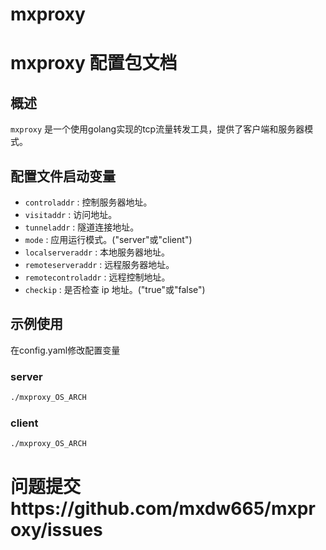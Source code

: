 # mxproxy
# mxproxy 配置包文档

## 概述

`mxproxy` 是一个使用golang实现的tcp流量转发工具，提供了客户端和服务器模式。

## 配置文件启动变量

- `controladdr` : 控制服务器地址。
- `visitaddr` : 访问地址。
- `tunneladdr` : 隧道连接地址。
- `mode` : 应用运行模式。("server"或"client")
- `localserveraddr` : 本地服务器地址。
- `remoteserveraddr` : 远程服务器地址。
- `remotecontroladdr` : 远程控制地址。
- `checkip` : 是否检查 ip 地址。("true"或"false")

## 示例使用

在config.yaml修改配置变量

### server
```sh
./mxproxy_OS_ARCH
```

### client
```sh
./mxproxy_OS_ARCH
```

# 问题提交https://github.com/mxdw665/mxproxy/issues